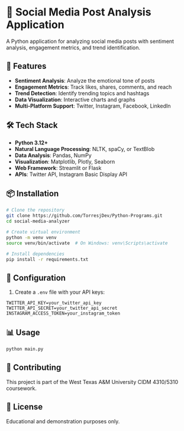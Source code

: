 # 📱 Social Media Post Analysis Application

A Python application for analyzing social media posts with sentiment analysis, engagement metrics, and trend identification.

## 🚀 Features

- **Sentiment Analysis**: Analyze the emotional tone of posts
- **Engagement Metrics**: Track likes, shares, comments, and reach
- **Trend Detection**: Identify trending topics and hashtags
- **Data Visualization**: Interactive charts and graphs
- **Multi-Platform Support**: Twitter, Instagram, Facebook, LinkedIn

## 🛠️ Tech Stack

- **Python 3.12+**
- **Natural Language Processing**: NLTK, spaCy, or TextBlob
- **Data Analysis**: Pandas, NumPy
- **Visualization**: Matplotlib, Plotly, Seaborn
- **Web Framework**: Streamlit or Flask
- **APIs**: Twitter API, Instagram Basic Display API

## 📦 Installation

```bash
# Clone the repository
git clone https://github.com/TorresjDev/Python-Programs.git
cd social-media-analyzer

# Create virtual environment
python -m venv venv
source venv/bin/activate  # On Windows: venv\Scripts\activate

# Install dependencies
pip install -r requirements.txt
```

## 🔧 Configuration

1. Create a `.env` file with your API keys:

```env
TWITTER_API_KEY=your_twitter_api_key
TWITTER_API_SECRET=your_twitter_api_secret
INSTAGRAM_ACCESS_TOKEN=your_instagram_token
```

## 📊 Usage

```bash
python main.py
```

## 🤝 Contributing

This project is part of the West Texas A&M University CIDM 4310/5310 coursework.

## 📝 License

Educational and demonstration purposes only.
